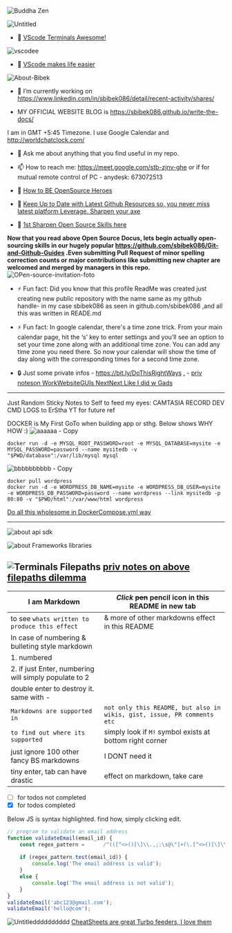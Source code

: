 ![Buddha Zen](https://user-images.githubusercontent.com/11883023/150837338-f0c237f0-ce29-4f8b-9c20-c2f34054f79b.jpg)

![Untitled](https://user-images.githubusercontent.com/11883023/175775284-1f9a7747-7960-4efe-856f-d0eb41ea2afa.png)
- 📙 [VScode Terminals Awesome!](https://code.visualstudio.com/docs/editor/integrated-terminal)

![vscodee](https://user-images.githubusercontent.com/11883023/175775728-f8303767-1256-4397-b69a-702270d0f0d6.jpg)
- 📙 [VScode makes life easier](https://code.visualstudio.com/docs/getstarted/tips-and-tricks#vscode)

![About-Bibek](https://user-images.githubusercontent.com/11883023/170458925-cb1673ac-f378-4e99-9369-9b4a5712abf3.jpg)

- 🔭 I’m currently working on https://www.linkedin.com/in/sbibek086/detail/recent-activity/shares/

- MY OFFICIAL WEBSITE BLOG is https://sbibek086.github.io/write-the-docs/

 I am in GMT +5:45 Timezone. I use Google Calendar and http://worldchatclock.com/
- 💬 Ask me about anything that you find useful in my repo.

- 📫 How to reach me: https://meet.google.com/stb-zjnv-ghe or if for mutual remote control of PC - anydesk: 673072513

- 📙 [How to BE OpenSource Heroes](https://opensource.guide/how-to-contribute/)
- 📙 [Keep Up to Date with Latest Github Resources so, you never miss latest platform Leverage. Sharpen your axe](https://github.blog/)    
- 📙 [1st Sharpen Open Source Skills here](https://docs.github.com/en/communities)  

**Now that you read above Open Source Docus, lets begin actually open-sourcing skills in our hugely popular https://github.com/sbibek086/Git-and-Github-Guides .Even submitting Pull Request of minor spelling correction counts or major contributions like submitting new chapter are welcomed and merged by managers in this repo.**
![OPen-source-invitation-foto](https://user-images.githubusercontent.com/11883023/168205844-fab475cf-f632-4eff-89a1-a07b54f10ce8.png)

- ⚡ Fun fact: Did you know that this profile ReadMe was created just creating new public repository with the name same as my github handle- in my case sbibek086 as seen in github.com/sbibek086 ,and all this was written in READE.md
- ⚡ Fun fact: In google calendar, there's a time zone trick. From your main calendar page, hit the ‘s’ key to enter settings and you’ll see an option to set your time zone along with an additional time zone. You can add any time zone you need there. So now your calendar will show the time of day along with the corresponding times for a second time zone.  

- 🔒 Just some private infos - https://bit.ly/DoThisRightWays [.](https://gist.github.com/sbibek086/d7b400fb94f250b23fa8ea306de87f68#comments)
                             - [priv noteson WorkWebsiteGUIs NextNext Like I did w Gads](https://github.com/sbibek086/sbibek086.io/issues/13)
---
Just Random Sticky Notes to Self to feed my eyes:
CAMTASIA RECORD DEV CMD LOGS to ErStha YT for future ref

DOCKER is My First GoTo when building app or sthg. Below shows WHY HOW :)
![aaaaaa - Copy](https://user-images.githubusercontent.com/11883023/165359966-7c14c1d7-6922-40ce-b948-238f2f62d1ac.jpg)
```
docker run -d -e MYSQL_ROOT_PASSWORD=root -e MYSQL_DATABASE=mysite -e MYSQL_PASSWORD=password --name mysitedb -v "$PWD/database":/var/lib/mysql mysql
```
![bbbbbbbbbb - Copy](https://user-images.githubusercontent.com/11883023/166107791-cd87fdd5-0f18-4998-9b4e-027fcb712fa9.jpg)

```
docker pull wordpress
docker run -d -e WORDPRESS_DB_NAME=mysite -e WORDPRESS_DB_USER=mysite -e WORDPRESS_DB_PASSWORD=password --name wordpress --link mysitedb -p 80:80 -v "$PWD/html":/var/www/html wordpress
```
[Do all this wholesome in DockerCompose.yml way](https://sbibek086.github.io/write-the-docs/2022-04-30-YML-HowToWrite-ItsA2Zusage.html)

---
![about api sdk](https://user-images.githubusercontent.com/11883023/161394976-5e6e4a52-d88d-4c90-aacc-38eb3e8e5527.png)

![about Frameworks libraries](https://user-images.githubusercontent.com/11883023/161394716-8fa526a0-278e-41f1-a164-9df95fbf948e.png)

![Terminals Filepaths](https://user-images.githubusercontent.com/11883023/167841841-76ea9dd9-9351-4bba-994a-18cdf03db67f.jpg)
[priv notes on above filepaths dilemma](https://github.com/sbibek086/Git-and-Github-Guides/issues/4)
---
|**I am Markdown** | *Click* ~~pen~~ pencil icon in this README in new tab|
|  --------------------|---------------------------------------------------------------|
|to see `whats written to produce this effect` | & more of other markdowns effect in this README|
| In case of numbering & bulleting style markdown|                        |
|1. numbered                                                         |                      |
|2. if just Enter, numbering will simply populate to 2 |                  |
|double enter to destroy it. same with - |                    |
|`Markdowns are supported in` | `not only this README, but also in wikis, gist, issue, PR comments etc` |
| `to find out where its supported` | simply look if `M!` symbol exists at bottom right corner |
| just ignore 100  other fancy BS markdowns | I DONT need it |
| tiny enter, tab can have drastic | effect on markdown, take care |

- [ ] for todos not completed
- [X] for todos completed 

Below JS is syntax highlighted. find how, simply clicking edit.
```javascript
// program to validate an email address
function validateEmail(email_id) {
    const regex_pattern =      /^(([^<>()[\]\\.,;:\s@\"]+(\.[^<>()[\]\\.,;:\s@\"]+)*)|(\".+\"))@((\[[0-9]{1,3}\.[0-9]{1,3}\.[0-9]{1,3}\.[0-9]{1,3}\])|(([a-zA-Z\-0-9]+\.)+[a-zA-Z]{2,}))$/;
    
    if (regex_pattern.test(email_id)) {
        console.log('The email address is valid');
    }
    else {
        console.log('The email address is not valid');
    }
}
validateEmail('abc123@gmail.com');
validateEmail('hello@com');
```
![Untitledddddddddd](https://user-images.githubusercontent.com/11883023/175770518-7c0c691d-58bb-4264-9162-bed10d9c0940.png)
[CheatSheets are great Turbo feeders, I love them](https://www.pinterest.com/saarcblog/jus-myrequirements-devp-cheats/)
